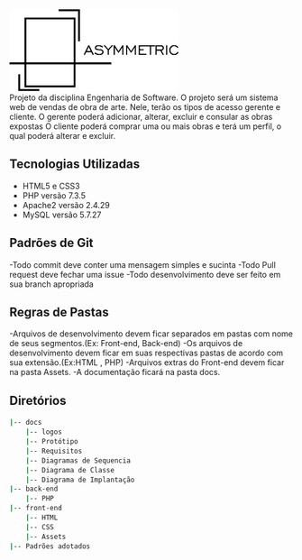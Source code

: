 <img src="docs/logos/logopng.png" width="300">
<br>
Projeto da disciplina Engenharia de Software.
O projeto será um sistema web de vendas de obra de arte. 
Nele, terão os tipos de acesso gerente e cliente.
O gerente poderá adicionar, alterar, excluir e consular as obras expostas
O cliente poderá comprar uma ou mais obras e terá um perfil, o qual poderá alterar e excluir.


## Tecnologias Utilizadas
- HTML5 e CSS3
- PHP versão 7.3.5
- Apache2 versão 2.4.29
- MySQL versão 5.7.27

## Padrões de Git
-Todo commit deve conter uma mensagem simples e sucinta
-Todo Pull request deve fechar uma issue
-Todo desenvolvimento deve ser feito em sua branch apropriada

## Regras de Pastas
-Arquivos de desenvolvimento devem ficar separados em pastas com nome de seus segmentos.(Ex: Front-end, Back-end)
-Os arquivos de desenvolvimento devem ficar em suas respectivas pastas de acordo com sua extensão.(Ex:HTML , PHP)
-Arquivos extras do Front-end devem ficar na pasta Assets.
-A documentação ficará na pasta docs.

## Diretórios
```sh
|-- docs
	|-- logos
	|-- Protótipo
	|-- Requisitos
	|-- Diagramas de Sequencia
	|-- Diagrama de Classe
	|-- Diagrama de Implantação
|-- back-end
	|-- PHP
|-- front-end
	|-- HTML
	|-- CSS
	|-- Assets
|-- Padrões adotados
